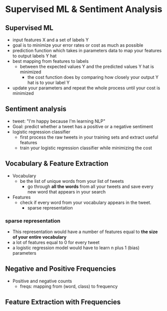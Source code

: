 # Supervised ML & Sentiment Analysis

## Supervised ML

* input features X and a set of labels Y
* goal is to minimize your error rates or cost as much as possible
* prediction function which takes in parameters data to map your features to output labels Y hat
* best mapping from features to labels
  * between the expected values Y and the predicted values Y hat is minimized
    * the cost function does by comparing how closely your output Y hat is to your label Y
* update your parameters and repeat the whole process until your cost is minimized

## Sentiment analysis

* tweet: "I'm happy because I'm learning NLP"
* Goal: predict whether a tweet has a positive or a negative sentiment
* logistic regression classifier
  * first process the raw tweets in your training sets and extract useful features
  * train your logistic regression classifier while minimizing the cost

## Vocabulary & Feature Extraction

* Vocabulary
  * be the list of unique words from your list of tweets
    * go through **all the words** from all your tweets and save every new word that appears in your search
* Features
  * check if every word from your vocabulary appears in the tweet.
    * sparse representation

### sparse representation

* This representation would have a number of features equal to **the size of your entire vocabulary**
* a lot of features equal to 0 for every tweet
* a logistic regression model would have to learn n plus 1 (bias) parameters

## Negative and Positive Frequencies

* Positive and negative counts
  * freqs: mapping from (word, class) to frequency

## Feature Extraction with Frequencies
